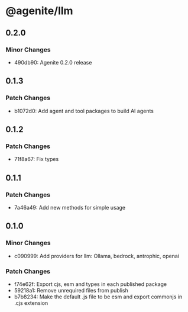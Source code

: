 # @agenite/llm

## 0.2.0

### Minor Changes

- 490db90: Agenite 0.2.0 release

## 0.1.3

### Patch Changes

- b1072d0: Add agent and tool packages to build AI agents

## 0.1.2

### Patch Changes

- 71f8a67: Fix types

## 0.1.1

### Patch Changes

- 7a46a49: Add new methods for simple usage

## 0.1.0

### Minor Changes

- c090999: Add providers for llm: Ollama, bedrock, antrophic, openai

### Patch Changes

- f74e62f: Export cjs, esm and types in each published package
- 59218a1: Remove unrequired files from publish
- b7b8234: Make the default .js file to be esm and export commonjs in .cjs extension
